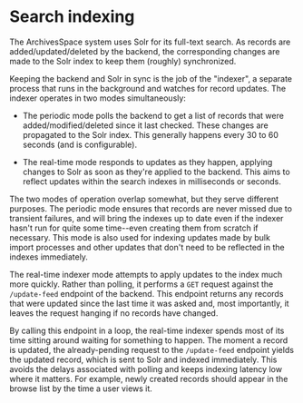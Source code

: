 Search indexing
================

The ArchivesSpace system uses Solr for its full-text search.  As
records are added/updated/deleted by the backend, the corresponding
changes are made to the Solr index to keep them (roughly)
synchronized.

Keeping the backend and Solr in sync is the job of the "indexer", a
separate process that runs in the background and watches for record
updates.  The indexer operates in two modes simultaneously:

  * The periodic mode polls the backend to get a list of records that
    were added/modified/deleted since it last checked.  These changes
    are propagated to the Solr index.  This generally happens every 30
    to 60 seconds (and is configurable).

  * The real-time mode responds to updates as they happen, applying
    changes to Solr as soon as they're applied to the backend.  This
    aims to reflect updates within the search indexes in milliseconds
    or seconds.

The two modes of operation overlap somewhat, but they serve different
purposes.  The periodic mode ensures that records are never missed due
to transient failures, and will bring the indexes up to date even if
the indexer hasn't run for quite some time--even creating them from
scratch if necessary.  This mode is also used for indexing updates
made by bulk import processes and other updates that don't need to be
reflected in the indexes immediately.

The real-time indexer mode attempts to apply updates to the index much
more quickly.  Rather than polling, it performs a `GET` request
against the `/update-feed` endpoint of the backend.  This endpoint
returns any records that were updated since the last time it was asked
and, most importantly, it leaves the request hanging if no records
have changed.

By calling this endpoint in a loop, the real-time indexer spends most
of its time sitting around waiting for something to happen.  The
moment a record is updated, the already-pending request to the
`/update-feed` endpoint yields the updated record, which is sent to
Solr and indexed immediately.  This avoids the delays associated with
polling and keeps indexing latency low where it matters.  For example,
newly created records should appear in the browse list by the time a
user views it.

